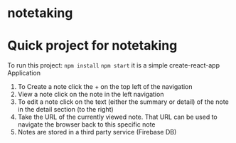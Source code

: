 # notetaking
Quick project for notetaking
=============================
To run this project: 
`npm install`
`npm start`
it is a simple create-react-app Application


1) To Create a note click the + on the top left of the navigation
2) View a note click on the note in the left navigation
3) To edit a note click on the text (either the summary or detail) of the note in the detail section (to the right)
4) Take the URL of the currently viewed note. That URL can be used to navigate the browser back to this specific note
5) Notes are stored in a third party service (Firebase DB)
